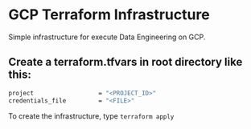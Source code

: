 
# GCP Terraform Infrastructure

Simple infrastructure for execute Data Engineering on GCP.

## Create a terraform.tfvars in root directory like this:
```bash
project                  = "<PROJECT_ID>"
credentials_file         = "<FILE>"
```

To create the infrastructure, type `terraform apply`